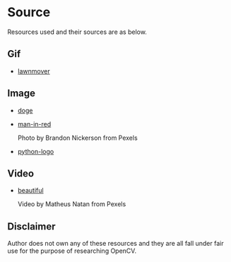 # Source
Resources used and their sources are as below.

## Gif
- [lawnmover](https://giphy.com/gifs/flying-lawn-mower-qGxSPzJtYXFhS "lawnmover.gif")

## Image
- [doge](https://i.kym-cdn.com/entries/icons/original/000/013/564/doge.jpg "doge.jpg")
- [man-in-red](https://www.pexels.com/photo/adult-beanie-dark-emotion-395085/ "adult-beanie-dark-emotion")

  Photo by Brandon Nickerson from Pexels

- [python-logo](https://www.python.org/static/community_logos/python-logo-master-v3-TM-flattened.png "python-logo.png")

## Video
- [beautiful](https://www.pexels.com/video/footage-of-the-dog-chilling-in-the-sand-3929647/ "dog-chilling.mp4")

  Video by Matheus Natan from Pexels

## Disclaimer
Author does not own any of these resources and they are all fall under fair use for the purpose of researching OpenCV.